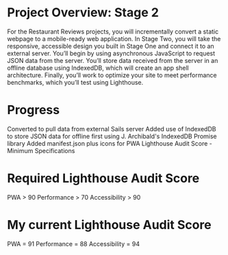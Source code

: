 # Project Overview: Stage 2

For the Restaurant Reviews projects, 
you will incrementally convert a static webpage to a mobile-ready web application.
In Stage Two, you will take the responsive, accessible design you built in Stage One and connect it to an external server. 
You’ll begin by using asynchronous JavaScript to request JSON data from the server. 
You’ll store data received from the server in an offline database using IndexedDB,
which will create an app shell architecture.
Finally, you’ll work to optimize your site to meet performance benchmarks, 
which you’ll test using Lighthouse.

# Progress
Converted to pull data from external Sails server
Added use of IndexedDB to store JSON data for offline first using J. Archibald's IndexedDB Promise library
Added manifest.json plus icons for PWA
Lighthouse Audit Score - Minimum Specifications

# Required Lighthouse Audit Score
PWA > 90
Performance > 70
Accessibility > 90

# My current Lighthouse Audit Score
PWA = 91
Performance = 88
Accessibility = 94
